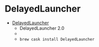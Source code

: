 # DelayedLauncher
- [DelayedLauncher](https://www.taoeffect.com/blog/2010/03/delayedlauncher-2-0/)
  -  DelayedLauncher 2.0
  - 
  - `brew cask install DelayedLauncher`
